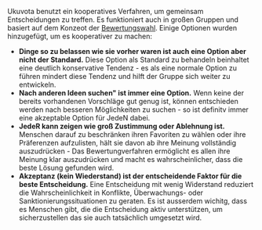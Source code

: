 Ukuvota benutzt ein kooperatives Verfahren, um gemeinsam Entscheidungen zu treffen. Es funktioniert auch in großen Gruppen und basiert auf dem Konzeot der [Bewertungswahl](https://de.wikipedia.org/wiki/Bewertungswahl). Einige Optionen wurden hinzugefügt, um es kooperativer zu machen:
- **Dinge so zu belassen wie sie vorher waren ist auch eine Option aber nicht der Standard.** Diese Option als Standard zu behandeln beinhaltet eine deutlich konservative Tendenz - es als eine normale Option zu führen mindert diese Tendenz und hilft der Gruppe sich weiter zu entwickeln.
- **Nach anderen Ideen suchen" ist immer eine Option.** Wenn keine der bereits vorhandenen Vorschläge gut genug ist, können entschieden werden nach besseren Möglichkeiten zu suchen - so ist definitv immer eine akzeptable Option für JedeN dabei.
- **JedeR kann zeigen wie groß Zustimmung oder Ablehnung ist.**  Menschen darauf zu beschränken ihren Favoriten zu wählen oder ihre Präferenzen aufzulisten, hält sie davon ab ihre Meinung vollständig auszudrücken - Das Bewertungverfahren ermöglicht es allen ihre Meinung klar auszudrücken und macht es wahrscheinlicher, dass die beste Lösung gefunden wird.
- **Akzeptanz (kein Wiederstand) ist der entscheidende Faktor für die beste Entscheidung.** Eine Entscheidung mit wenig Widerstand reduziert die Wahrscheinlichkeit in Konflikte, Überwachungs- oder Sanktionierungssituationen zu geraten. Es ist ausserdem wichitg, dass es Menschen gibt, die die Entscheidung aktiv unterstützen, um sicherzustellen das sie auch tatsächlich umgesetzt wird.
